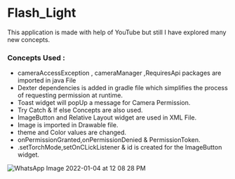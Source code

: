 # Flash_Light  
This application is made with help of YouTube but still I have explored  many new concepts.


### Concepts Used :

- cameraAccessException , cameraManager ,RequiresApi packages are imported in java File
- Dexter dependencies is added in gradle file which simplifies the process of requesting permission at runtime.
- Toast widget will popUp a message for Camera Permission.
- Try Catch & If else Concepts are also used.
- ImageButton and Relative Layout widget are used in XML File.
- Image is imported in Drawable file.
- theme and Color values are changed.
- onPermissionGranted,onPermissionDenied & PermissionToken.
- .setTorchMode,setOnCLickListener & id is created  for the ImageButton widget.






![WhatsApp Image 2022-01-04 at 12 08 28 PM](https://user-images.githubusercontent.com/87956374/148019474-7892bf77-4718-4222-9612-dd4d7628c506.jpeg)
